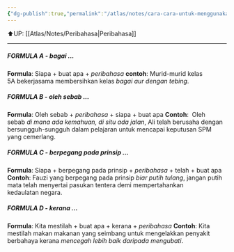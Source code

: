 ```yaml
---
{"dg-publish":true,"permalink":"/atlas/notes/cara-cara-untuk-menggunakan-peribahasa/","noteIcon":""}
---
```


⬆️UP: [[Atlas/Notes/Peribahasa\|Peribahasa]]

---

##### FORMULA A - bagai ...

**Formula**: Siapa + buat apa + *peribahasa*
**contoh**: Murid-murid kelas 5A bekerjasama membersihkan kelas *bagai aur dengan tebing*.

##### FORMULA B - oleh sebab ...

**Formula**: Oleh sebab + *peribahasa* + siapa + buat apa
**Contoh**:  Oleh sebab *di mana ada kemahuan, di situ ada jalan*, Ali telah berusaha dengan bersungguh-sungguh dalam pelajaran untuk mencapai keputusan SPM yang cemerlang. 

##### FORMULA C - berpegang pada prinsip ...

**Formula**: Siapa + berpegang pada prinsip + *peribahasa* + telah + buat apa
**Contoh**: Fauzi yang berpegang pada prinsip *biar putih tulang*, jangan putih mata telah menyertai pasukan tentera demi mempertahankan kedaulatan negara.

##### FORMULA D - kerana ...

**Formula**: Kita mestilah + buat apa + kerana + *peribahasa*
**Contoh**: Kita mestilah makan makanan yang seimbang untuk mengelakkan penyakit berbahaya kerana *mencegah lebih baik daripada mengubati*.